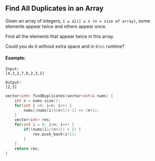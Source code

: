 ## Find All Duplicates in an Array

Given an array of integers, `1 ≤ a[i] ≤ n (n = size of array)`, some elements appear twice and others appear once.

Find all the elements that appear twice in this array.

Could you do it without extra space and in `O(n)` runtime?

#### Example:

```
Input:
[4,3,2,7,8,2,3,1]

Output:
[2,3]
```

```c++
vector<int> findDuplicates(vector<int>& nums) {
    int n = nums.size();
    for(int i =0; i<n; i++) {
        nums[(nums[i]%(n+1))-1] += (n+1);
    }
    vector<int> res;
    for(int i = 0; i<n; i++) {
        if((nums[i]/(n+1)) > 1) {
            res.push_back(i+1);
        }
    }
    return res;
}
```

